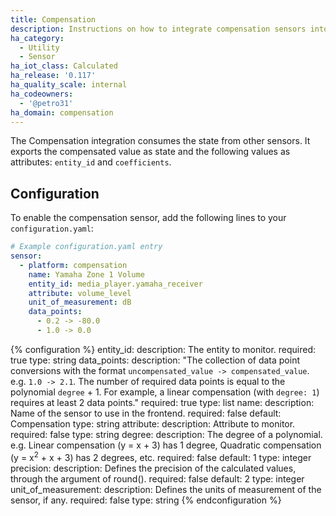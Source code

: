```yaml
---
title: Compensation
description: Instructions on how to integrate compensation sensors into Home Assistant.
ha_category:
  - Utility
  - Sensor
ha_iot_class: Calculated
ha_release: '0.117'
ha_quality_scale: internal
ha_codeowners:
  - '@petro31'
ha_domain: compensation
---
```


The Compensation integration consumes the state from other sensors. It exports the compensated value as state and the following values as attributes: `entity_id` and `coefficients`.

## Configuration

To enable the compensation sensor, add the following lines to your `configuration.yaml`:

```yaml
# Example configuration.yaml entry
sensor:
  - platform: compensation
    name: Yamaha Zone 1 Volume
    entity_id: media_player.yamaha_receiver
    attribute: volume_level
    unit_of_measurement: dB
    data_points:
      - 0.2 -> -80.0
      - 1.0 -> 0.0
```

{% configuration %}
entity_id:
  description: The entity to monitor.
  required: true
  type: string
data_points:
  description: "The collection of data point conversions with the format `uncompensated_value -> compensated_value`.  e.g. `1.0 -> 2.1`. The number of required data points is equal to the polynomial `degree` + 1. For example, a linear compensation (with `degree: 1`) requires at least 2 data points."
  required: true
  type: list
name:
  description: Name of the sensor to use in the frontend.
  required: false
  default: Compensation
  type: string
attribute:
  description: Attribute to monitor.
  required: false
  type: string
degree:
  description: The degree of a polynomial. e.g. Linear compensation (y = x + 3) has 1 degree, Quadratic compensation (y = x<sup>2</sup> + x + 3) has 2 degrees, etc.
  required: false
  default: 1
  type: integer
precision:
  description: Defines the precision of the calculated values, through the argument of round().
  required: false
  default: 2
  type: integer
unit_of_measurement:
  description: Defines the units of measurement of the sensor, if any.
  required: false
  type: string
{% endconfiguration %}
